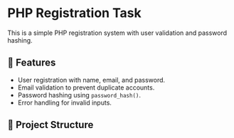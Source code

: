 # PHP Registration Task

This is a simple PHP registration system with user validation and password hashing.

## 📌 Features
- User registration with name, email, and password.
- Email validation to prevent duplicate accounts.
- Password hashing using `password_hash()`.
- Error handling for invalid inputs.

## 📂 Project Structure
